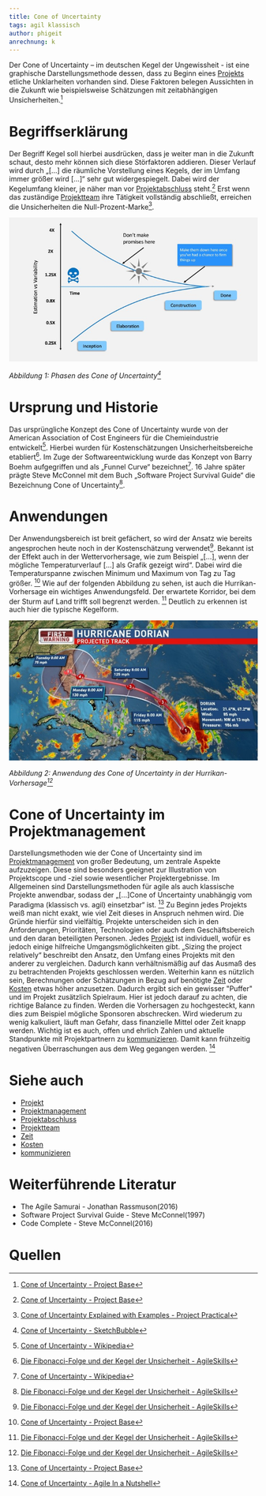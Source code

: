 ```yaml
---
title: Cone of Uncertainty
tags: agil klassisch
author: phigeit
anrechnung: k 
---
```


Der Cone of Uncertainty – im deutschen Kegel der Ungewissheit - ist eine graphische Darstellungsmethode dessen, dass zu Beginn eines [Projekts](Projekt.md) etliche 
Unklarheiten vorhanden sind. Diese Faktoren belegen Aussichten in die Zukunft wie beispielsweise Schätzungen mit zeitabhängigen Unsicherheiten.[^1]


# Begriffserklärung

Der Begriff Kegel soll hierbei ausdrücken, dass je weiter man in die Zukunft schaut, desto mehr können sich diese Störfaktoren addieren. Dieser Verlauf wird durch „[…] die 
räumliche Vorstellung eines Kegels, der im Umfang immer größer wird […]“ sehr gut widergespiegelt. Dabei wird der Kegelumfang kleiner, je näher man vor
[Projektabschluss](Projektabschluss.md) steht.[^1] Erst wenn das zuständige [Projektteam](Projektmitarbeiter.md) ihre Tätigkeit vollständig abschließt, erreichen die 
Unsicherheiten die Null-Prozent-Marke[^5].

![Beispielabbildung](Cone_of_Uncertainty/CoU.jpg)

*Abbildung 1: Phasen des Cone of Uncertainty[^6]*


# Ursprung und Historie

Das ursprüngliche Konzept des Cone of Uncertainty wurde von der American Association of Cost Engineers für die Chemieindustrie entwickelt[^4]. Hierbei wurden für 
Kostenschätzungen Unsicherheitsbereiche etabliert[^2]. Im Zuge der Softwareentwicklung  wurde das Konzept von Barry Boehm aufgegriffen und als „Funnel Curve“ bezeichnet[^4].
16 Jahre später prägte Steve McConnel mit dem Buch „Software Project Survival Guide“ die Bezeichnung Cone of Uncertainty[^2].


# Anwendungen

Der Anwendungsbereich ist breit gefächert, so wird der Ansatz wie bereits angesprochen heute noch in der Kostenschätzung verwendet[^2]. Bekannt ist der Effekt auch in der 
Wettervorhersage, wie zum Beispiel „[…], wenn der mögliche Temperaturverlauf […] als Grafik gezeigt wird“. Dabei wird die Temperaturspanne zwischen Minimum und Maximum von Tag 
zu Tag größer. [^1] Wie auf der folgenden Abbildung zu sehen, ist auch die Hurrikan-Vorhersage ein wichtiges Anwendungsfeld. Der erwartete Korridor, bei dem der Sturm auf Land 
trifft soll begrenzt werden. [^2] Deutlich zu erkennen ist auch hier die typische Kegelform. 

![Beispielabbildung](Cone_of_Uncertainty/coneofuncertainty_hurricane.jpg)

*Abbildung 2: Anwendung des Cone of Uncertainty in der Hurrikan-Vorhersage[^2]*


# Cone of Uncertainty im Projektmanagement 

Darstellungsmethoden wie der Cone of Uncertainty sind im [Projektmanagement](Projektmanagement.md) von großer Bedeutung, um zentrale Aspekte aufzuzeigen. Diese sind besonders 
geeignet zur Illustration von Projektscope und -ziel sowie wesentlicher Projektergebnisse. Im Allgemeinen sind Darstellungsmethoden für agile als auch klassische Projekte 
anwendbar, sodass der „[…]Cone of Uncertainty unabhängig vom Paradigma (klassisch vs. agil) einsetzbar“ ist. [^1] 
Zu Beginn jedes Projekts weiß man nicht exakt, wie viel Zeit dieses in Anspruch nehmen wird. Die Gründe hierfür sind vielfältig. Projekte unterscheiden sich in den Anforderungen, Prioritäten, Technologien oder auch dem Geschäftsbereich und den daran beteiligten Personen. Jedes [Projekt](Projekt.md) ist individuell, wofür es jedoch einige hilfreiche Umgangsmöglichkeiten gibt. „Sizing the project relatively“ beschreibt den Ansatz, den Umfang eines Projekts mit den anderer zu vergleichen. Dadurch kann verhältnismäßig auf das Ausmaß des zu betrachtenden Projekts geschlossen werden. Weiterhin kann es nützlich sein, Berechnungen oder Schätzungen in Bezug auf benötigte [Zeit](Zeitplanung.md) oder [Kosten](Kostenplanung.md) etwas höher anzusetzen. Dadurch ergibt sich ein gewisser "Puffer" und im Projekt zusätzlich Spielraum. Hier ist jedoch darauf zu achten, die richtige Balance zu finden. Werden die Vorhersagen zu hochgesteckt, kann dies zum Beispiel mögliche Sponsoren abschrecken. Wird wiederum zu wenig kalkuliert, läuft man Gefahr, dass finanzielle Mittel oder Zeit knapp werden. Wichtig ist es auch, offen und ehrlich Zahlen und aktuelle Standpunkte mit Projektpartnern zu [kommunizieren](Projektkommunikation.md). Damit kann frühzeitig negativen Überraschungen aus dem Weg gegangen werden. [^3]


# Siehe auch

* [Projekt](Projekt.md)
* [Projektmanagement](Projektmanagement.md)
* [Projektabschluss](Projektabschluss.md)
* [Projektteam](Projektmitarbeiter.md)
* [Zeit](Zeitplanung.md)
* [Kosten](Kostenplanung.md)
* [kommunizieren](Projektkommunikation.md)

# Weiterführende Literatur

* The Agile Samurai - Jonathan Rassmuson(2016)
* Software Project Survival Guide - Steve McConnel(1997)
* Code Complete - Steve McConnel(2016)

# Quellen

[^1]: [Cone of Uncertainty - Project Base](https://project-base.org/projektmanagement-glossar/cone-of-uncertainty/)
[^2]: [Die Fibonacci-Folge und der Kegel der Unsicherheit - AgileSkills](https://blog.agileskills.de/de/die-fibonacci-folge-und-der-kegel-der-unsicherheit/)
[^3]: [Cone of Uncertainty - Agile In a Nutshell](http://www.agilenutshell.com/cone_of_uncertainty)
[^4]: [Cone of Uncertainty - Wikipedia](https://en.wikipedia.org/wiki/Cone_of_Uncertainty)
[^5]: [Cone of Uncertainty Explained with Examples - Project Practical](https://www.projectpractical.com/cone-of-uncertainty/)
[^6]: [Cone of Uncertainty - SketchBubble](https://www.sketchbubble.com/en/presentation-cone-of-uncertainty.html)
